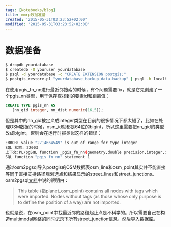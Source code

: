 ```yaml
---
tags: [Notebooks/blog]
title: mmrp数据准备
created: '2015-05-31T03:23:52+02:00'
modified: '2015-05-31T03:23:52+02:00'
---
```


# 数据准备

```bash
$ dropdb yourdatabase
$ createdb -O youruser yourdatabase
$ psql -d yourdatabase -c "CREATE EXTENSION postgis;"
$ postgis_restore.pl "yourdatabase_backup_data.backup" | psql -h localhost -p 5432 -U youruser yourdatabase 2> errors.txt
```

在使用pgis_fn_nn进行最近邻搜索的时候，有个问题需要fix，就是它先创建了一个pgis_nn类型，用于保存查找到的要素id和距离值：

```sql
CREATE TYPE pgis_nn AS
   (nn_gid integer, nn_dist numeric(16,5));
```

但是其中的nn_gid被定义成integer类型在目前的很多情况下都太短了，比如在处理OSM数据的时候，osm_id就都是64位的bigint，所以这里需要把nn_gid的类型改成bigint，否则会在运行时报类似这样的错误：

```bash
ERROR: value "2714664549" is out of range for type integerSQL 状态: 22003上下文:PL/pgSQL function _pgis_fn_nn(geometry,double precision,integer,integer,character varying,character varying,character varying,character varying) line 15 at FOR over EXECUTE statementSQL function "pgis_fn_nn" statement 1
```

通过osm2pgsql导入postgis的OSM数据表osm_line和osm_point其实并不能直接等同于直接支持路径规划选点和结果显示的street_lines和street_junctions。osm2pgsql[文档](http://wiki.openstreetmap.org/wiki/Osm2pgsql/schema)中说的很明白：

> This table (指planet_osm_point) contains all nodes with tags which were imported. Nodes without tags (as those whose only purpose is to define the position of a way) are not imported. 

也就是说，在osm_point中找最近邻的路径起止点是不科学的。所以需要自己在构造multimodal网络的同时记录下所有street_junction信息，然后导入数据库。